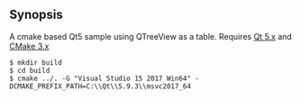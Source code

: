 ## Synopsis

A cmake based Qt5 sample using QTreeView as a table.
Requires [Qt 5.x](https://www.qt.io/download) and [CMake 3.x](https://cmake.org/download/)

```
$ mkdir build
$ cd build
$ cmake ../. -G "Visual Studio 15 2017 Win64" -DCMAKE_PREFIX_PATH=C:\\Qt\\5.9.3\\msvc2017_64
```